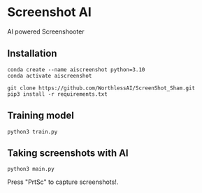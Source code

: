 # Screenshot AI

AI powered Screenshooter

## Installation
```
conda create --name aiscreenshot python=3.10
conda activate aiscreenshot
```
```
git clone https://github.com/WorthlessAI/ScreenShot_Sham.git
pip3 install -r requirements.txt
```

## Training model
```
python3 train.py
```

## Taking screenshots with AI
```
python3 main.py
```
Press "PrtSc" to capture screenshots!.